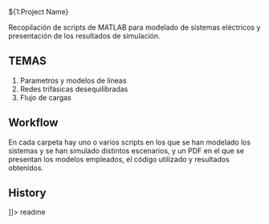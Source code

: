 <snippet>
  <content><![CDATA[ 
  
# ${1:Project Name}

Recopilación de scripts de MATLAB para modelado de sistemas eléctricos y presentación de los resultados de simulación. 

## TEMAS
1. Parametros y modelos de líneas
2. Redes trifásicas desequilibradas
3. Flujo de cargas

## Workflow
En cada carpeta hay uno o varios scripts en los que se han modelado los sistemas y se han simulado distintos escenarios, y un PDF en el que se presentan los modelos empleados, el código utilizado y resultados obtenidos.
## History
]]></content>
  <tabTrigger>readme</tabTrigger>
</snippet>
